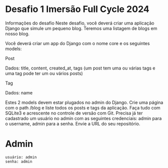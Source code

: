 # Desafio 1 Imersão Full Cycle 2024

Informações do desafio
Neste desafio, você deverá criar uma aplicação Django que simule um pequeno blog.
Teremos uma listagem de blogs em nosso blog.

Você deverá criar um app do Django com o nome core e os seguintes models:

Post

Dados: title, content, created_at, tags (um post tem uma ou várias tags e uma tag pode ter um ou vários posts)

Tag

Dados: name

Estes 2 models devem estar plugados no admin do Django.
Crie uma página com o path /blog e liste todos os posts e tags da aplicação.
Faça tudo com SQLite3 e acrescente no controle de versão com Git.
Precisa já ter cadastrado um usuário no admin com as seguintes credenciais: admin para o username, admin para a senha.
Envie a URL do seu repositório.

# Admin

```
usuário: admin
senha: admin
```
